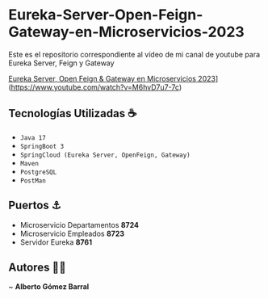 # Eureka-Server-Open-Feign-Gateway-en-Microservicios-2023

Este es el repositorio correspondiente al vídeo de mi canal de youtube para Eureka Server, Feign y Gateway

[Eureka Server, Open Feign & Gateway en Microservicios 2023](https://www.youtube.com/watch?v=M6hvD7u7-7c)](https://www.youtube.com/watch?v=M6hvD7u7-7c)



  ## Tecnologías Utilizadas ☕

  - `Java 17`
  - `SpringBoot 3`
  - `SpringCloud (Eureka Server, OpenFeign, Gateway)`
  - `Maven`
  - `PostgreSQL`
  - `PostMan`

## Puertos ⚓

- Microservicio Departamentos **8724** 
- Microservicio Empleados **8723**
- Servidor Eureka **8761**

## Autores 🧙‍♂️

 ~ **Alberto Gómez Barral**




